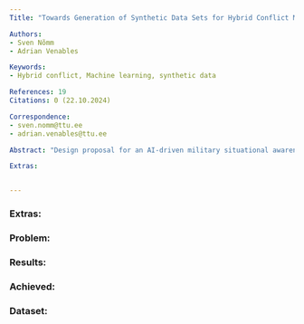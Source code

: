 ```yaml
---
Title: "Towards Generation of Synthetic Data Sets for Hybrid Conflict Modelling"

Authors:
- Sven Nõmm
- Adrian Venables

Keywords:
- Hybrid conflict, Machine learning, synthetic data

References: 19
Citations: 0 (22.10.2024)

Correspondence:
- sven.nomm@ttu.ee
- adrian.venables@ttu.ee

Abstract: "Design proposal for an AI-driven military situational awareness application. Current events in Ukraine have emphasized the importance of the Information Environment in supporting military operations. Activities in the physical domain are processed in the virtual domain of computers and networks before being interpreted by the human cognitive domain where decisions are made. Commanders at all levels have an ever increasing amount of information of varying latency and reliability available to them from a variety of sources. These range from highly sophisticated and complex bespoke surveillance systems to individuals equipped with a smartphone and Internet connection. An effective commander must be able to assimilate all the information sources available to them and be able to visualise the battlespace in an accurate and timely manner. To assist them, there are already a wide variety of software applications capable of receiving multiple inputs and displaying the disposition of military forces within a mapping environment. However, these tools place the interpretation and analysis responsibilities with the human operator. This paper proposes an AI driven process in which the initial analysis and correlation function is conducted in real time and in response to data inputs from multiple sources. This presents the decision maker with a fused, correlated and predictive Common Operational Picture providing a clear information advantage."

Extras: 


---
```



### Extras: 
### Problem: 
### Results: 
### Achieved: 
### Dataset: